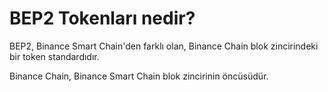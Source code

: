 # BEP2 Tokenları nedir?

BEP2, Binance Smart Chain'den farklı olan, Binance Chain blok zincirindeki bir token standardıdır.

Binance Chain, Binance Smart Chain blok zincirinin öncüsüdür.